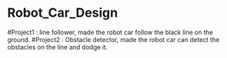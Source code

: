 # Robot_Car_Design

#Project1 : line follower, made the robot car follow the black line on the ground.
#Project2 : Obstacle detector, made the robot car can detect the obstacles on the line and dodge it. 
